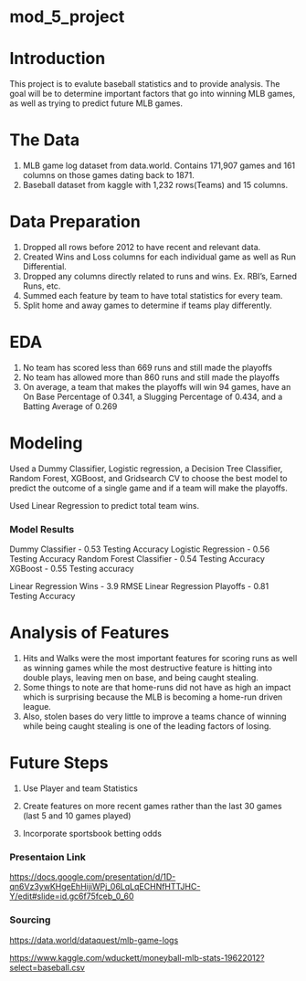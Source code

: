 # mod_5_project
# Introduction
This project is to evalute baseball statistics and to provide analysis. The goal will be to determine important factors that go into winning MLB games, as well as trying to predict future MLB games. 

# The Data
1. MLB game log dataset from data.world.
Contains 171,907 games and 161 columns on those games dating back to 1871. 
2. Baseball dataset from kaggle with 1,232 rows(Teams) and 15 columns.

# Data Preparation
1. Dropped all rows before 2012 to have recent and relevant data.
2. Created Wins and Loss columns for each individual game  as well as Run Differential. 
3. Dropped any columns directly related to runs and wins. Ex. RBI’s, Earned Runs, etc. 
4. Summed each feature by team to have total statistics for every team. 
5. Split home and away games to determine if teams play differently. 

# EDA
1. No team has scored less than 669 runs and still made the playoffs
2. No team has allowed more than 860 runs and still made the playoffs
3. On average, a team that makes the playoffs will win 94 games, have an On Base Percentage of 0.341, a Slugging Percentage of    0.434, and a Batting Average of 0.269 

# Modeling
Used a Dummy Classifier, Logistic regression, a Decision Tree Classifier, Random Forest,  XGBoost, and Gridsearch CV to choose the best model to predict the outcome of a single game and if a team will make the playoffs.

Used Linear Regression to predict total team wins.

### Model Results 

Dummy Classifier - 0.53 Testing Accuracy
Logistic Regression - 0.56 Testing Accuracy
Random Forest Classifier - 0.54 Testing Accuracy
XGBoost - 0.55 Testing accuracy 

Linear Regression Wins - 3.9 RMSE
Linear Regression Playoffs - 0.81 Testing Accuracy 

# Analysis of Features 

1. Hits and Walks were the most important features for scoring runs as well as winning games while the most destructive feature is hitting into double plays, leaving men on base, and being caught stealing. 
2. Some things to note are that home-runs did not have as high an impact which is surprising because the MLB is becoming a home-run driven league.
3. Also, stolen bases do very little to improve a teams chance of winning while being caught stealing is one of the leading factors of losing. 

# Future Steps 

1. Use Player and team Statistics
  
2. Create features on more recent games rather than the last 30 games (last 5 and 10 games played)

3. Incorporate sportsbook betting odds 


### Presentaion Link

https://docs.google.com/presentation/d/1D-qn6Vz3ywKHgeEhHijiWPj_06LqLqECHNfHTTJHC-Y/edit#slide=id.gc6f75fceb_0_60

### Sourcing 

https://data.world/dataquest/mlb-game-logs

https://www.kaggle.com/wduckett/moneyball-mlb-stats-19622012?select=baseball.csv






